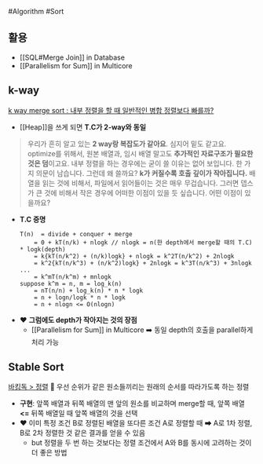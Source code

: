 #Algorithm #Sort

## 활용
- [[SQL#Merge Join]] in Database
- [[Parallelism for Sum]] in Multicore 

## k-way
[k way merge sort : 내부 정렬을 할 때 일반적인 병합 정렬보다 빠를까?](https://m.blog.naver.com/PostView.naver?blogId=chogahui05&logNo=221543302703&categoryNo=6&proxyReferer=)
- [[Heap]]을 쓰게 되면 **T.C가 2-way와 동일**
> 	우리가 흔히 알고 있는 **2 way랑 복잡도가 같아요**. 심지어 밑도 같고요. optimize를 위해서, 원본 배열과, 임시 배열 말고도 **추가적인 자료구조가 필요한 것은 덤**이고요. 내부 정렬을 하는 경우에는 굳이 쓸 이유는 없어 보입니다. 한 가지 의문이 남습니다. 그런데 왜 쓸까요? **k가 커질수록 호출 깊이가 작아집니다.** 배열을 읽는 것에 비해서, 파일에서 읽어들이는 것은 매우 무겁습니다. 그러면 뎁스가 큰 것에 비해서 작은 경우에 어떠한 이점이 있을 듯 싶습니다. 어떤 이점이 있을까요?
- **T.C 증명**
	```
	T(n)  = divide + conquer + merge 
		= 0 + kT(n/k) + nlogk // nlogk = n(한 depth에서 merge할 때의 T.C) * logk(depth)
		= k{kT(n/k^2) + (n/k)logk} + nlogk = k^2T(n/k^2) + 2nlogk 
		= k^2{kT(n/k^3) + (n/k^2)logk} + 2nlogk = k^3T(n/k^3) + 3nlogk ... 
		= k^mT(n/k^m) + mnlogk 
	suppose k^m = n, m = log_k(n)
		= nT(n/n) + log_k(n) * n * logk 
		= n + logn/logk * n * logk 
		= n + nlogn <= O(nlogn)
	```
- ❤️ **그럼에도 depth가 작아지는 것의 장점**
	- [[Parallelism for Sum]] in Multicore ➡️ 동일 depth의 호출을 parallel하게 처리 가능

## Stable Sort
[바킹독 > 정렬](https://blog.encrypted.gg/955)
📌 우선 순위가 같은 원소들끼리는 원래의 순서를 따라가도록 하는 정렬
- **구현**: 앞쪽 배열과 뒤쪽 배열의 맨 앞의 원소를 비교하며 merge할 때, 앞쪽 배열 **<=** 뒤쪽 배열일 때 앞쪽 배열의 것을 선택
- ❤️ 이미 특정 조건 B로 정렬된 배열을 또다른 조건 A로 정렬할 때 ➡ A로 1차 정렬, B로 2차 정렬한 것 같은 결과를 얻을 수 있음 
	- but 정렬을 두 번 하는 것보다는 정렬 조건에서 A와 B를 동시에 고려하는 것이 더 좋은 방법 